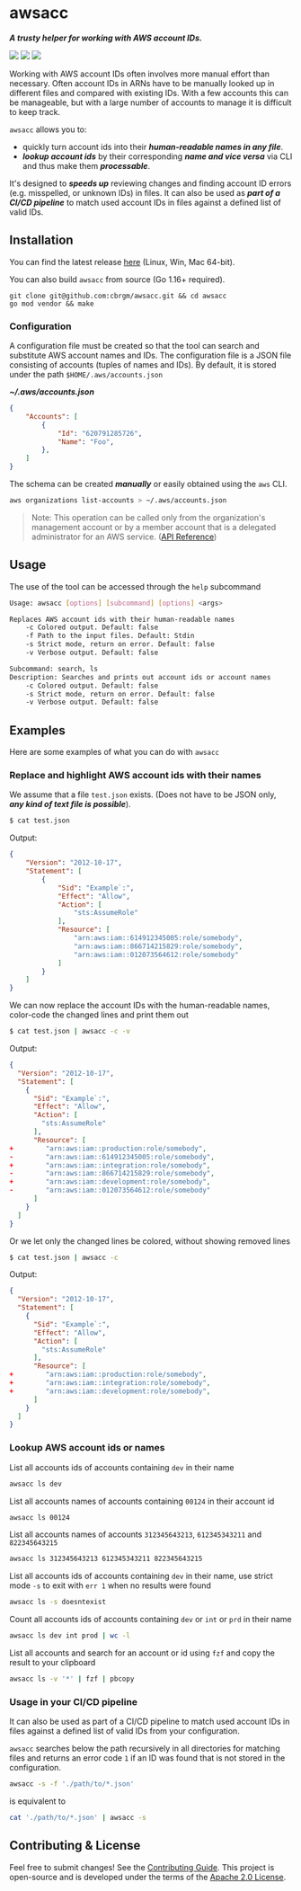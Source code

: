 # awsacc

***A trusty helper for working with AWS account IDs.***

![](https://img.shields.io/badge/Go-1.16%2B-blue)
![](https://img.shields.io/github/issues/cbrgm/awsacc)
![](https://img.shields.io/github/license/cbrgm/awsacc)


Working with AWS account IDs often involves more manual effort than necessary. Often account IDs in ARNs have to be manually looked up in different files and compared with existing IDs. With a few accounts this can be manageable, but with a large number of accounts to manage it is difficult to keep track.

`awsacc` allows you to:

* quickly turn account ids into their ***human-readable names in any file***.
* ***lookup account ids*** by their corresponding ***name and vice versa*** via CLI and thus make them ***processable***.

It's designed to ***speeds up*** reviewing changes and finding account ID errors (e.g. misspelled, or unknown IDs) in files.
It can also be used as ***part of a CI/CD pipeline*** to match used account IDs in files against a defined list of valid IDs.

## Installation

You can find the latest release [here](https://github.com/cbrgm/awsacc/releases) (Linux, Win, Mac 64-bit).

You can also build `awsacc` from source (Go 1.16+ required).

```
git clone git@github.com:cbrgm/awsacc.git && cd awsacc
go mod vendor && make
```

### Configuration 

A configuration file must be created so that the tool can search and substitute AWS account names and IDs. 
The configuration file is a JSON file consisting of accounts (tuples of names and IDs). By default, it is stored under the path `$HOME/.aws/accounts.json`

***~/.aws/accounts.json***
```json
{
    "Accounts": [
        {
            "Id": "620791285726",
            "Name": "Foo",
        },
    ]
}
```
The schema can be created ***manually*** or easily obtained using the `aws` CLI.

```bash
aws organizations list-accounts > ~/.aws/accounts.json
```

> Note: This operation can be called only from the organization's management account or by a member account that is a delegated administrator for an AWS service. ([API Reference](https://docs.aws.amazon.com/organizations/latest/APIReference/API_ListAccounts.html))

## Usage

The use of the tool can be accessed through the `help` subcommand

```bash
Usage: awsacc [options] [subcommand] [options] <args>

Replaces AWS account ids with their human-readable names
	-c Colored output. Default: false
	-f Path to the input files. Default: Stdin
	-s Strict mode, return on error. Default: false
	-v Verbose output. Default: false

Subcommand: search, ls
Description: Searches and prints out account ids or account names
	-c Colored output. Default: false
	-s Strict mode, return on error. Default: false
	-v Verbose output. Default: false
```

## Examples

Here are some examples of what you can do with `awsacc`

### Replace and highlight AWS account ids with their names

We assume that a file `test.json` exists. (Does not have to be JSON only, ***any kind of text file is possible***).

```bash
$ cat test.json
```

Output:

```json
{
    "Version": "2012-10-17",
    "Statement": [
        {
            "Sid": "Example`:",
            "Effect": "Allow",
            "Action": [
                "sts:AssumeRole"
            ],
            "Resource": [
                "arn:aws:iam::614912345005:role/somebody",
                "arn:aws:iam::866714215829:role/somebody",
                "arn:aws:iam::012073564612:role/somebody"
            ]
        }
    ]
}
```

We can now replace the account IDs with the human-readable names, color-code the changed lines and print them out

```bash
$ cat test.json | awsacc -c -v
```

Output:

```json
{
  "Version": "2012-10-17",
  "Statement": [
    {
      "Sid": "Example`:",
      "Effect": "Allow",
      "Action": [
        "sts:AssumeRole"
      ],
      "Resource": [
+        "arn:aws:iam::production:role/somebody",
-        "arn:aws:iam::614912345005:role/somebody",
+        "arn:aws:iam::integration:role/somebody",
-        "arn:aws:iam::866714215829:role/somebody",
+        "arn:aws:iam::development:role/somebody",
-        "arn:aws:iam::012073564612:role/somebody"
      ]
    }
  ]
}
```

Or we let only the changed lines be colored, without showing removed lines

```bash
$ cat test.json | awsacc -c
```

Output:

```json
{
  "Version": "2012-10-17",
  "Statement": [
    {
      "Sid": "Example`:",
      "Effect": "Allow",
      "Action": [
        "sts:AssumeRole"
      ],
      "Resource": [
+        "arn:aws:iam::production:role/somebody",
+        "arn:aws:iam::integration:role/somebody",
+        "arn:aws:iam::development:role/somebody",
      ]
    }
  ]
}
```

### Lookup AWS account ids or names

List all accounts ids of accounts containing `dev` in their name
```bash
awsacc ls dev
```

List all accounts names of accounts containing `00124` in their account id
```bash
awsacc ls 00124
```

List all accounts names of accounts `312345643213`, `612345343211` and `822345643215`
```bash
awsacc ls 312345643213 612345343211 822345643215
```

List all accounts ids of accounts containing `dev` in their name, use strict mode `-s` to exit with `err 1` when no results were found
```bash
awsacc ls -s doesntexist
```

Count all accounts ids of accounts containing `dev` or `int` or `prd` in their name
```bash
awsacc ls dev int prod | wc -l
```

List all accounts and search for an account or id using `fzf` and copy the result to your clipboard
```bash
awsacc ls -v '*' | fzf | pbcopy
```

### Usage in your CI/CD pipeline

It can also be used as part of a CI/CD pipeline to match used account IDs in files against a defined list of valid IDs from your configuration.

`awsacc` searches below the path recursively in all directories for matching files and returns an error code `1` if an ID was found that is not stored in the configuration.

```bash
awsacc -s -f './path/to/*.json'
```

is equivalent to

```bash
cat './path/to/*.json' | awsacc -s
```

## Contributing & License

Feel free to submit changes! See the [Contributing Guide](https://github.com/cbrgm/contributing/blob/master/CONTRIBUTING.md). This project is open-source and is developed under the terms of the [Apache 2.0 License](https://github.com/cbrgm/awsacc/blob/master/LICENSE).
